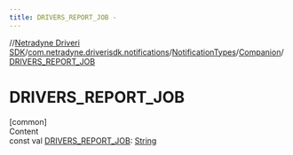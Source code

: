 ```yaml
---
title: DRIVERS_REPORT_JOB -
---
```

//[Netradyne Driveri SDK](../../../index.md)/[com.netradyne.driverisdk.notifications](../../index.md)/[NotificationTypes](../index.md)/[Companion](index.md)/[DRIVERS_REPORT_JOB](-d-r-i-v-e-r-s_-r-e-p-o-r-t_-j-o-b.md)



# DRIVERS_REPORT_JOB  
[common]  
Content  
const val [DRIVERS_REPORT_JOB](-d-r-i-v-e-r-s_-r-e-p-o-r-t_-j-o-b.md): [String](https://kotlinlang.org/api/latest/jvm/stdlib/kotlin/-string/index.html)  



